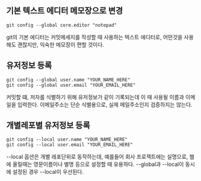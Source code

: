 기본 텍스트 에디터 메모장으로 변경
---
    git config --global core.editor "notepad"
git의 기본 에디터는 커밋메세지를 작성할 때 사용하는 텍스트 에디터로, 어떤것을 사용해도 괜찮지만, 익숙한 메모장이 편할 것이다.

유저정보 등록
---
    git config --global user.name "YOUR_NAME_HERE"
    git config --global user.email "YOUR_EMAIL_HERE"
커밋할 떄, 저자를 식별하기 위해 유저정보가 같이 기록되는데 이 때 사용될 이름과 이메일을 입력한다. 이메일주소는 단순 식별용으로, 실제 메일주소인지 검증하지는 않는다.

개별레포별 유저정보 등록
---
    git config --local user.name "YOUR_NAME_HERE"
    git config --local user.email "YOUR_EMAIL_HERE"
--local 옵션은 개별 레포단위로 동작하는데, 예를들어 회사 프로젝트에는 실명으로, 웹에 올릴때는 영문이름이나 별명 등으로 설정할 때 유용하다. --global과 --local이 동시에 설정된 경우 --local이 우선된다.